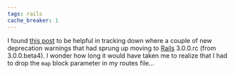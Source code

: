 ```yaml
---
tags: rails
cache_breaker: 1
---
```


I found [this post](http://exviva.posterous.com/upgrading-a-rails-3-beta-4-application-to-rai) to be helpful in tracking down where a couple of new deprecation warnings that had sprung up moving to [Rails](/wiki/Rails) 3.0.0.rc (from 3.0.0.beta4). I wonder how long it would have taken me to realize that I had to drop the `map` block parameter in my routes file...

